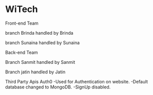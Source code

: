 # WiTech

Front-end Team

branch Brinda handled by Brinda

branch Sunaina handled by Sunaina

Back-end Team 

Branch Sanmit handled by Sanmit

Branch jatin handled by Jatin

Third Party Apis
Auth0
-Used for Authentication on website.
-Default database changed to MongoDB.
-SignUp disabled.